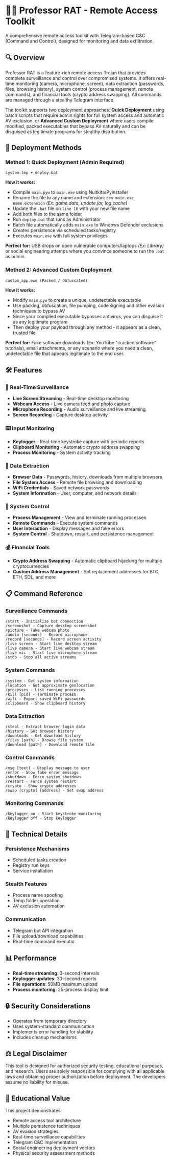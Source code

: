 # 🕵️‍♂️ Professor RAT - Remote Access Toolkit

A comprehensive remote access toolkit with Telegram-based C&C (Command and Control), designed for monitoring and data exfiltration.

## 🔍 Overview

Professor RAT is a feature-rich remote access Trojan that provides complete surveillance and control over compromised systems. It offers real-time monitoring (camera, microphone, screen), data extraction (passwords, files, browsing history), system control (process management, remote commands), and financial tools (crypto address swapping). All commands are managed through a stealthy Telegram interface. 

The toolkit supports two deployment approaches: **Quick Deployment** using batch scripts that require admin rights for full system access and automatic AV exclusion, or **Advanced Custom Deployment** where users compile modified, packed executables that bypass AV naturally and can be disguised as legitimate programs for stealthy distribution.

## 🚀 Deployment Methods

### Method 1: Quick Deployment (Admin Required)
```
system.tmp + deploy.bat 
```

**How it works:**
- Compile `main.pyw` to `main.exe` using Nuitkita/Pyinstaller
- Rename the file to any name and extension: `ren main.exe name.extension` (*Ex: game.data, update.jar, log.cache)*
- Update the ```.bat``` file on ```line 16``` with your new file name
- Add both files to the same folder
- Run `deploy.bat` that runs as Administrator
- Batch file automatically adds `main.exe` to Windows Defender exclusions
- Creates persistence via scheduled tasks/registry
- Executes `main.exe` with full system privileges

**Perfect for:** USB drops on open vulnerable computers/laptops *(Ex: Library)* or social engineering attemps where you convince someone to run the ```.bat``` as admin.

### Method 2: Advanced Custom Deployment
```
custom_app.exe (Packed / Obfuscated)
```

**How it works:**
- Modify ```main.pyw``` to create a unique, undetectable executable
- Use packing, obfuscation, file pumping, code signing and other evasion techniques to bypass AV 
- Since your compiled executable bypasses antivirus, you can disguise it as any legitimate program
- Then deploy your payload through any method - it appears as a clean, trusted file

**Perfect for:** Fake software downloads (Ex: YouTube "cracked software" tutorials), email attachments, or any scenario where you need a clean, undetectable file that appears legitimate to the end user.

## 🛠️ Features

### 🎥 Real-Time Surveillance
- **Live Screen Streaming** - Real-time desktop monitoring
- **Webcam Access** - Live camera feed and photo capture
- **Microphone Recording** - Audio surveillance and live streaming
- **Screen Recording** - Capture desktop activity

### ⌨️ Input Monitoring
- **Keylogger** - Real-time keystroke capture with periodic reports
- **Clipboard Monitoring** - Automatic crypto address swapping
- **Process Monitoring** - System activity tracking

### 📁 Data Extraction
- **Browser Data** - Passwords, history, downloads from multiple browsers
- **File System Access** - Remote file browsing and downloading
- **WiFi Credentials** - Saved network passwords
- **System Information** - User, computer, and network details

### 🔧 System Control
- **Process Management** - View and terminate running processes
- **Remote Commands** - Execute system commands
- **User Interaction** - Display messages and fake errors
- **System Control** - Shutdown, restart, and persistence management

### 💰 Financial Tools
- **Crypto Address Swapping** - Automatic clipboard hijacking for multiple cryptocurrencies
- **Custom Address Management** - Set replacement addresses for BTC, ETH, SOL, and more

## 📋 Command Reference

### Surveillance Commands
```
/start - Initialize bot connection
/screenshot - Capture desktop screenshot
/picture - Take webcam photo
/audio [seconds] - Record microphone
/record [seconds] - Record screen activity
/live screen - Start live desktop stream
/live camera - Start live webcam stream
/live mic - Start live microphone stream
/stop - Stop all active streams
```

### System Commands
```
/system - Get system information
/location - Get approximate geolocation
/processes - List running processes
/kill [pid] - Terminate process
/wifi - Export saved WiFi passwords
/clipboard - Show clipboard history
```

### Data Extraction
```
/steal - Extract browser login data
/history - Get browser history
/downloads - Get download history
/files [path] - Browse file system
/download [path] - Download remote file
```

### Control Commands
```
/msg [text] - Display message to user
/error - Show fake error message
/shutdown - Force system shutdown
/restart - Force system restart
/crypto - Show crypto addresses
/swap [crypto] [address] - Set swap address
```

### Monitoring Commands
```
/keylogger on - Start keystroke monitoring
/keylogger off - Stop keylogger
```

## 🔧 Technical Details

### Persistence Mechanisms
- Scheduled tasks creation
- Registry run keys
- Service installation

### Stealth Features
- Process name spoofing
- Temp folder operation
- AV exclusion automation

### Communication
- Telegram bot API integration
- File upload/download capabilities
- Real-time command executio
  
## 📊 Performance

- **Real-time streaming**: 3-second intervals
- **Keylogger updates**: 30-second reports
- **File operations**: 50MB maximum upload
- **Process monitoring**: 25-process display limit

## 🔒 Security Considerations

- Operates from temporary directory
- Uses system-standard communication
- Implements error handling for stability
- Includes cleanup mechanisms

## ⚖️ Legal Disclaimer

This tool is designed for authorized security testing, educational purposes, and research. Users are solely responsible for complying with all applicable laws and obtaining proper authorization before deployment. The developers assume no liability for misuse.

## 🔬 Educational Value

This project demonstrates:
- Remote access tool architecture
- Multiple persistence techniques
- AV evasion strategies
- Real-time surveillance capabilities
- Telegram C&C implementation
- Social engineering deployment vectors
- Physical security assessment methods
